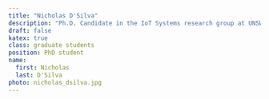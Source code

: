 ```yaml
---
title: "Nicholas D'Silva"
description: "Ph.D. Candidate in the IoT Systems research group at UNSW"
draft: false
katex: true
class: graduate students
position: PhD student
name: 
  first: Nicholas
  last: D'Silva
photo: nicholas_dsilva.jpg
---
```

